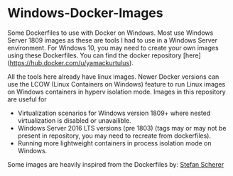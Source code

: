 # Windows-Docker-Images
Some Dockerfiles to use with Docker on Windows. Most use Windows Server 1809 images as these are tools I had to use in a Windows Server environment. For Windows 10, you may need to create your own images using these Dockerfiles. You can find the docker repository [here] (https://hub.docker.com/u/yamackurtulus). 

All the tools here already have linux images. Newer Docker versions can use the LCOW (Linux Containers on Windows) feature to run Linux images on Windows containers in hyperv isolation mode. Images in this repository are useful for

 - Virtualization scenarios for Windows version 1809+ where nested virtualization is disabled or unavailible.
 - Windows Server 2016 LTS versions (pre 1803) (tags may or may not be present in repository, you may need to recreate from dockerfiles).
 - Running more lightweight containers in process isolation mode on Windows.
 
Some images are heavily inspired from the Dockerfiles by: [Stefan Scherer](https://github.com/StefanScherer/dockerfiles-windows)
